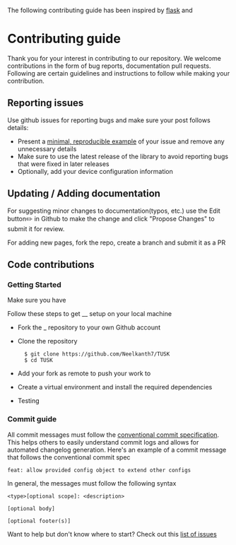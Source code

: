 The following contributing guide has been inspired by [flask](https://github.com/pallets/flask/blob/main/CONTRIBUTING.rst) and 

# Contributing guide

Thank you for your interest in contributing to our repository. We welcome contributions in the form of bug reports, documentation  pull requests. Following are certain guidelines and instructions to follow while making your contribution.

## Reporting issues

Use github issues for reporting bugs and make sure your post follows details:
- Present a [minimal, reproducible example](https://stackoverflow.com/help/minimal-reproducible-example) of your issue and remove any unnecessary details
- Make sure to use the latest release of the library to avoid reporting bugs that were fixed in later releases
- Optionally, add your device configuration information

## Updating / Adding documentation

For suggesting minor changes to documentation(typos, etc.) use the Edit button✏️ in Github to make the change and click "Propose Changes" to submit it for review.

For adding new pages, fork the repo, create a branch and submit it as a PR

## Code contributions

### Getting Started

Make sure you have 

Follow these steps to get __ setup on your local machine
- Fork the _ repository to your own Github account 
- Clone the repository

        $ git clone https://github.com/Neelkanth7/TUSK
        $ cd TUSK
- Add your fork as remote to push your work to
- Create a virtual environment and install the required dependencies
- Testing

### Commit guide

All commit messages must follow the [conventional commit specification](https://www.conventionalcommits.org/en/v1.0.0/). This helps others to easily understand commit logs and allows for automated changelog generation. Here's an example of a commit message that follows the conventional commit spec

    feat: allow provided config object to extend other configs

In general, the messages must follow the following syntax

    <type>[optional scope]: <description>

    [optional body]

    [optional footer(s)]





Want to help but don't know where to start? Check out this [list of issues](https://stackoverflow.com/help/minimal-reproducible-example) 